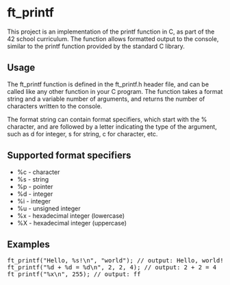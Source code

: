 <!DOCTYPE html>
<html>
<head>
</head>
<body>
	<h1>ft_printf</h1>
	<p>This project is an implementation of the printf function in C, as part of the 42 school curriculum. The function allows formatted output to the console, similar to the printf function provided by the standard C library.</p>
	<h2>Usage</h2>
	<p>The ft_printf function is defined in the ft_printf.h header file, and can be called like any other function in your C program. The function takes a format string and a variable number of arguments, and returns the number of characters written to the console.</p>
	<p>The format string can contain format specifiers, which start with the % character, and are followed by a letter indicating the type of the argument, such as d for integer, s for string, c for character, etc.</p>
	<h2>Supported format specifiers</h2>
	<ul>
		<li>%c - character</li>
		<li>%s - string</li>
		<li>%p - pointer</li>
		<li>%d - integer</li>
		<li>%i - integer</li>
		<li>%u - unsigned integer</li>
		<li>%x - hexadecimal integer (lowercase)</li>
		<li>%X - hexadecimal integer (uppercase)</li>
	</ul>

<h2>Examples</h2>
<pre>
ft_printf("Hello, %s!\n", "world"); // output: Hello, world!
ft_printf("%d + %d = %d\n", 2, 2, 4); // output: 2 + 2 = 4
ft_printf("%x\n", 255); // output: ff
</pre>

</body>
</html>
